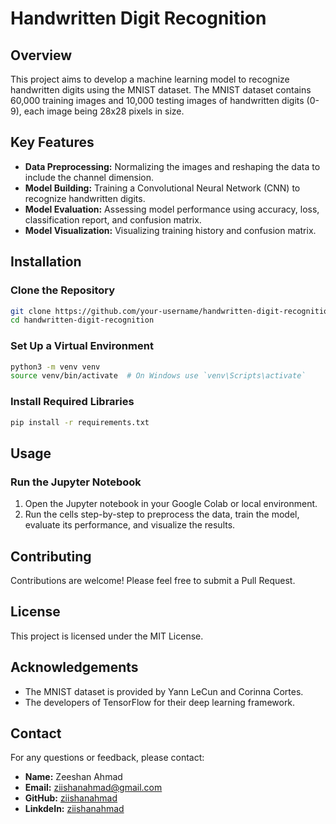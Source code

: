 
# Handwritten Digit Recognition

## Overview
This project aims to develop a machine learning model to recognize handwritten digits using the MNIST dataset. The MNIST dataset contains 60,000 training images and 10,000 testing images of handwritten digits (0-9), each image being 28x28 pixels in size.

## Key Features
- **Data Preprocessing:** Normalizing the images and reshaping the data to include the channel dimension.
- **Model Building:** Training a Convolutional Neural Network (CNN) to recognize handwritten digits.
- **Model Evaluation:** Assessing model performance using accuracy, loss, classification report, and confusion matrix.
- **Model Visualization:** Visualizing training history and confusion matrix.

## Installation

### Clone the Repository
```sh
git clone https://github.com/your-username/handwritten-digit-recognition.git
cd handwritten-digit-recognition
```

### Set Up a Virtual Environment
```sh
python3 -m venv venv
source venv/bin/activate  # On Windows use `venv\Scripts\activate`
```

### Install Required Libraries
```sh
pip install -r requirements.txt
```

## Usage

### Run the Jupyter Notebook
1. Open the Jupyter notebook in your Google Colab or local environment.
2. Run the cells step-by-step to preprocess the data, train the model, evaluate its performance, and visualize the results.

## Contributing
Contributions are welcome! Please feel free to submit a Pull Request.

## License
This project is licensed under the MIT License.

## Acknowledgements
- The MNIST dataset is provided by Yann LeCun and Corinna Cortes.
- The developers of TensorFlow for their deep learning framework.

## Contact
For any questions or feedback, please contact:
- **Name:** Zeeshan Ahmad
- **Email:** ziishanahmad@gmail.com
- **GitHub:** [ziishanahmad](https://github.com/ziishanahmad)
- **LinkdeIn:** [ziishanahmad](https://www.linkedin.com/in/ziishanahmad/)

